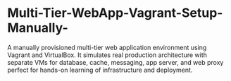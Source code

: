 # Multi-Tier-WebApp-Vagrant-Setup-Manually-
A manually provisioned multi-tier web application environment using Vagrant and VirtualBox. It simulates real production architecture with separate VMs for database, cache, messaging, app server, and web proxy perfect for hands-on learning of infrastructure and deployment.
